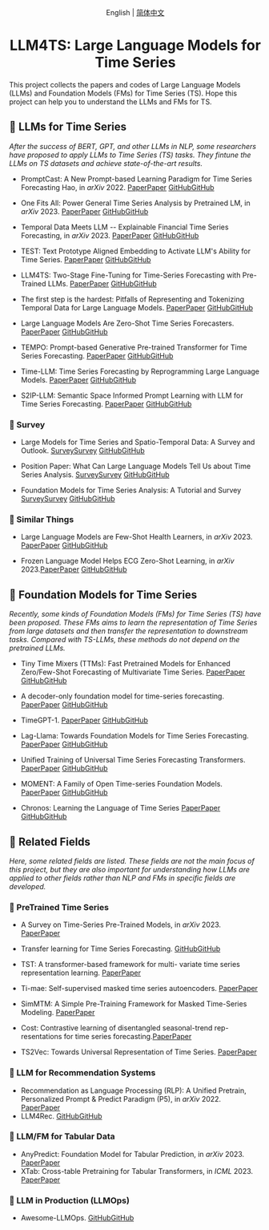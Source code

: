 <div align='center'>

English | [简体中文](README_zh.md)

# LLM4TS: Large Language Models for Time Series

</div>

This project collects the papers and codes of Large Language Models (LLMs) and Foundation Models (FMs) for Time Series (TS). Hope this project can help you to understand the LLMs and FMs for TS.

## 🦙 LLMs for Time Series

*After the success of BERT, GPT, and other LLMs in NLP, some researchers have proposed to apply LLMs to Time Series (TS) tasks. They fintune the LLMs on TS datasets and achieve state-of-the-art results.*

* PromptCast: A New Prompt-based Learning Paradigm for Time Series Forecasting Hao, in *arXiv* 2022. [PaperPaper](https://arxiv.org/abs/2210.08964) [GitHubGitHub](https://github.com/HaoUNSW/PISA)
* One Fits All: Power General Time Series Analysis by Pretrained LM, in *arXiv* 2023. [PaperPaper](https://arxiv.org/abs/2302.11939) [GitHubGitHub](https://https://github.com/DAMO-DI-ML/NeurIPS2023-One-Fits-All)
* Temporal Data Meets LLM -- Explainable Financial Time Series Forecasting, in *arXiv* 2023. [PaperPaper](https://arxiv.org/abs/2306.11025) [GitHubGitHub](https://)
* TEST: Text Prototype Aligned Embedding to Activate LLM's Ability for Time Series. [PaperPaper](https://arxiv.org/abs/2308.08241) [GitHubGitHub](https://)
* LLM4TS: Two-Stage Fine-Tuning for Time-Series Forecasting with Pre-Trained LLMs. [PaperPaper](https://arxiv.org/abs/2308.08469) [GitHubGitHub](https://)

* The first step is the hardest: Pitfalls of Representing and Tokenizing Temporal Data for Large Language Models. [PaperPaper](https://arxiv.org/abs/2309.06236) [GitHubGitHub](https://)

* Large Language Models Are Zero-Shot Time Series Forecasters. [PaperPaper](https://arxiv.org/abs/2310.07820) [GitHubGitHub](https://)

* TEMPO: Prompt-based Generative Pre-trained Transformer for Time Series Forecasting. [PaperPaper](https://arxiv.org/abs/2310.04948) [GitHubGitHub](https://)

* Time-LLM: Time Series Forecasting by Reprogramming Large Language Models. [PaperPaper](https://arxiv.org/abs/2310.01728) [GitHubGitHub](https://)

* S2IP-LLM: Semantic Space Informed Prompt Learning with LLM for Time Series Forecasting. [PaperPaper](https://arxiv.org/pdf/2403.05798.pdf) [GitHubGitHub](https://)

### 📍 Survey

* Large Models for Time Series and Spatio-Temporal Data: A Survey and Outlook. [SurveySurvey](https://arxiv.org/abs/2310.10196) [GitHubGitHub](https://)

* Position Paper: What Can Large Language Models Tell Us about Time Series Analysis. [SurveySurvey](https://arxiv.org/abs/2402.02713) [GitHubGitHub](https://)

* Foundation Models for Time Series Analysis: A Tutorial and Survey [SurveySurvey](https://arxiv.org/abs/2403.14735) [GitHubGitHub](https://)

### 📍 Similar Things
* Large Language Models are Few-Shot Health Learners, in *arXiv* 2023. [PaperPaper](https://arxiv.org/abs/2305.15525) [GitHubGitHub](https://)

* Frozen Language Model Helps ECG Zero-Shot Learning, in *arXiv* 2023.[PaperPaper](https://arxiv.org/abs/2303.12311) [GitHubGitHub](https://)

## 🧱 Foundation Models for Time Series

*Recently, some kinds of Foundation Models (FMs) for Time Series (TS) have been proposed. These FMs aims to learn the representation of Time Series from large datasets and then transfer the representation to downstream tasks. Compared with TS-LLMs, these methods do not depend on the pretrained LLMs.*

* Tiny Time Mixers (TTMs): Fast Pretrained Models for Enhanced Zero/Few-Shot Forecasting of Multivariate Time Series. [PaperPaper](https://arxiv.org/abs/2401.03955) [GitHubGitHub](https://)

* A decoder-only foundation model for time-series forecasting. [PaperPaper](https://arxiv.org/abs/2310.10688) [GitHubGitHub](https://)

* TimeGPT-1. [PaperPaper](https://arxiv.org/abs/2310.03589?ref=emergentmind) [GitHubGitHub](https://)

* Lag-Llama: Towards Foundation Models for Time Series Forecasting. [PaperPaper](https://arxiv.org/abs/2310.08278) [GitHubGitHub](https://)

* Unified Training of Universal Time Series Forecasting Transformers. [PaperPaper](https://arxiv.org/abs/2402.02592) [GitHubGitHub](https://)

* MOMENT: A Family of Open Time-series Foundation Models. [PaperPaper](https://arxiv.org/abs/2402.03885) [GitHubGitHub](https://)

* Chronos: Learning the Language of Time Series [PaperPaper](https://arxiv.org/abs/2403.07815) [GitHubGitHub](https://github.com/amazon-science/chronos-forecasting)

## 🔗 Related Fields
*Here, some related fields are listed. These fields are not the main focus of this project, but they are also important for understanding how LLMs are applied to other fields rather than NLP and FMs in specific fields are developed.*

### 📍 PreTrained Time Series
* A Survey on Time-Series Pre-Trained Models, in *arXiv* 2023. [PaperPaper](https://arxiv.org/abs/2305.10716)
* Transfer learning for Time Series Forecasting. [GitHubGitHub](https://github.com/Nixtla/transfer-learning-time-series)
* TST: A transformer-based framework for multi- variate time series representation learning. [PaperPaper](https://arxiv.org/abs/2010.02803)
* Ti-mae: Self-supervised masked time series autoencoders. [PaperPaper](https://arxiv.org/abs/2301.08871)
* SimMTM: A Simple Pre-Training Framework for Masked Time-Series Modeling. [PaperPaper](https://arxiv.org/pdf/2302.00861.pdf)

* Cost: Contrastive learning of disentangled seasonal-trend rep- resentations for time series forecasting.[PaperPaper](https://arxiv.org/abs/2202.01575)

* TS2Vec: Towards Universal Representation of Time Series. [PaperPaper](https://arxiv.org/abs/2106.10466)

### 📍 LLM for Recommendation Systems
* Recommendation as Language Processing (RLP): A Unified Pretrain, Personalized Prompt & Predict Paradigm (P5), in *arXiv* 2022. [PaperPaper](https://arxiv.org/abs/2203.13366)
* LLM4Rec. [GitHubGitHub](https://github.com/WLiK/LLM4Rec)


### 📍 LLM/FM for Tabular Data
* AnyPredict: Foundation Model for Tabular Prediction, in *arXiv* 2023. [PaperPaper](https://arxiv.org/abs/2305.12081)
* XTab: Cross-table Pretraining for Tabular Transformers, in *ICML* 2023. [PaperPaper](https://arxiv.org/abs/2305.06090)

### 📍 LLM in Production (LLMOps)
* Awesome-LLMOps. [GitHubGitHub](https://github.com/tensorchord/Awesome-LLMOps)

